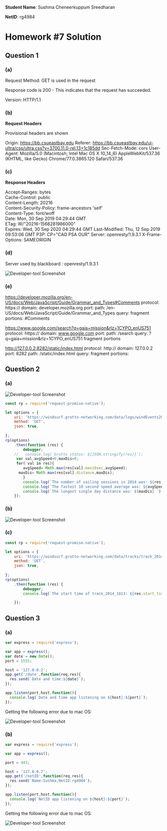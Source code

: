 **Student Name**:  Sushma Cheneerkuppum Sreedharan

**NetID**: rg4984

# Homework #7 Solution

## Question 1 

### (a)

Request Method: GET  is used in the request

Response code is 200 - This indicates that the request has succeeded.
 
Version: HTTP/1.1

### (b)

**Request Headers**

Provisional headers are shown

Origin: https://bb.csueastbay.edu
Referer: https://bb.csueastbay.edu/ui-ultra/css/ultra.css?v=3700.11.0-rel.13+1c185dd
Sec-Fetch-Mode: cors
User-Agent: Mozilla/5.0 (Macintosh; Intel Mac OS X 10_14_6) AppleWebKit/537.36 (KHTML, like Gecko) Chrome/77.0.3865.120 Safari/537.36

### (c)

**Response Headers**

Accept-Ranges: bytes  
Cache-Control: public  
Content-Length: 20216  
Content-Security-Policy: frame-ancestors 'self'  
Content-Type: font/woff  
Date: Mon, 30 Sep 2019 04:29:44 GMT  
ETag: W/"20216-1568281986000"  
Expires: Wed, 30 Sep 2020 04:29:44 GMT
Last-Modified: Thu, 12 Sep 2019 09:53:06 GMT
P3P: CP="CAO PSA OUR"
Server: openresty/1.9.3.1
X-Frame-Options: SAMEORIGIN

### (d)
Server used by blackboard : openresty/1.9.3.1

![Developer-tool Screenshot](images/cookies.png)

### (e)
https://developer.mozilla.org/en-US/docs/Web/JavaScript/Guide/Grammar_and_Types#Comments
protocol: https://
domain: developer.mozilla.org
port:
path: /en-US/docs/Web/JavaScript/Guide/Grammar_and_Types
query:
fragment portions: #Comments

https://www.google.com/search?q=gaia+mission&rlz=1CYPO_enUS751
protocol: https://
domain: www.google.com
port:
path: /search
query: ?q=gaia+mission&rlz=1CYPO_enUS751
fragment portions

http://127.0.0.2:8282/static/index.html
protocol: http://
domain: 127.0.0.2
port: 8282
path: /static/index.html
query:
fragment portions:

## Question 2

### (a)

![Developer-tool Screenshot](images/promise.png)

```javascript
const rp = require('request-promise-native');

let options = {
    uri: 'https://windsurf.grotto-networking.com/data/logs/windEvents2014.json',
    method: 'GET', 
    json: true,
    
};
rp(options)
    .then(function (res) {
        debugger;
    //   console.log(`Grotto status: ${JSON.stringify(res)}`);
     var val,avgSpeed=0,maxDis=0;
     for( val in res){
        avgSpeed= Math.max(res[val].max10sec,avgSpeed);
      maxDis= Math.max(res[val].distance,maxDis);
        }
        console.log(`The number of sailing sessions in 2014 was: ${res.length}` );
        console.log(`The fastest 10 second speed average was: ${avgSpeed}`);
        console.log(`The longest single day distance was: ${maxDis} `);
    });
```
### (b)

![Developer-tool Screenshot](images/map.png)

### (c)

```javascript
const rp = require('request-promise-native');

let options = {
    uri: 'https://windsurf.grotto-networking.com/data/tracks/track_2014_10_13.json',
    method: 'GET', 
    json: true,
    
};
rp(options)
    .then(function (res) {
        debugger;
        console.log(`The start time of track_2014_1013: ${res.start_time}` );

    });
```


## Question 3
### (a)

```javascript
var express = require('express');

var app = express();
var date = new Date();
port = 5555; 

host = '127.0.0.2'; 
app.get('/date',function(req,res){
  res.send(`Date and time:${date}`);
});

app.listen(port,host,function(){
  console.log(`Date and time app listening on ${host}:${port}`);
});
```

Getting the following error due to mac OS:

![Developer-tool Screenshot](images/errorMsg.png)

### (b)
```javascript
var express = require('express');

var app = express();

port = 443; 

host = '127.0.0.7'; 
app.get('/netID',function(req,res){
  res.send(`Name:Sushma,NetID:rg4984`);
});

app.listen(port,host,function(){
  console.log(`NetID app listening on ${host}:${port}`);
});
```

Getting the following error due to mac OS:

![Developer-tool Screenshot](images/errorMsg2.png)